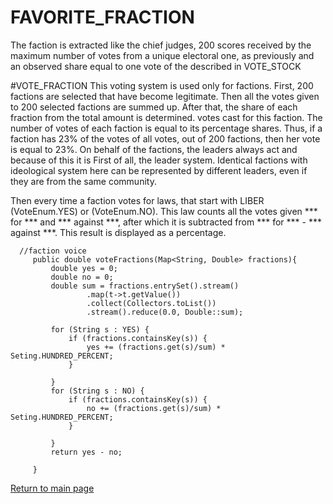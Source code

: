 # FAVORITE_FRACTION
The faction is extracted like the chief judges, 200 scores received by the maximum number of votes
from a unique electoral one, as previously and an observed share equal to one vote of the described
in VOTE_STOCK

#VOTE_FRACTION
This voting system is used only for factions.
First, 200 factions are selected that have become legitimate.
Then all the votes given to 200 selected factions are summed up.
After that, the share of each fraction from the total amount is determined.
votes cast for this faction.
The number of votes of each faction is equal to its percentage shares.
Thus, if a faction has 23% of the votes of all votes, out of
200 factions, then her vote is equal to 23%.
On behalf of the factions, the leaders always act and because of this it is
First of all, the leader system. Identical factions with ideological
system here can be represented by different leaders, even
if they are from the same community.

Then every time a faction votes for laws,
that start with LIBER (VoteEnum.YES) or (VoteEnum.NO).
This law counts all the votes given *** for ***
and *** against ***, after which it is subtracted from *** for *** - *** against ***.
This result is displayed as a percentage.

````
  //faction voice
     public double voteFractions(Map<String, Double> fractions){
         double yes = 0;
         double no = 0;
         double sum = fractions.entrySet().stream()
                 .map(t->t.getValue())
                 .collect(Collectors.toList())
                 .stream().reduce(0.0, Double::sum);

         for (String s : YES) {
             if (fractions.containsKey(s)) {
                 yes += (fractions.get(s)/sum) * Seting.HUNDRED_PERCENT;
             }

         }
         for (String s : NO) {
             if (fractions.containsKey(s)) {
                 no += (fractions.get(s)/sum) * Seting.HUNDRED_PERCENT;
             }

         }
         return yes - no;

     }

````

[Return to main page](../documentationEng/documentationEng.md)